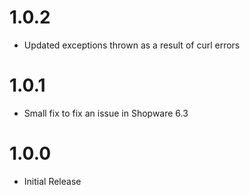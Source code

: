 # 1.0.2
- Updated exceptions thrown as a result of curl errors

# 1.0.1
- Small fix to fix an issue in Shopware 6.3

# 1.0.0
- Initial Release
